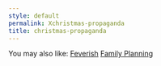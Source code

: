 ```yaml
---
style: default
permalink: Xchristmas-propaganda
title: christmas-propaganda
---
```

You may also like:
[Feverish](http://scp-wiki.net/feverish)
[Family Planning](http://scp-wiki.net/family-planning)